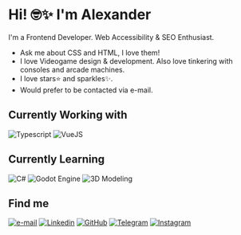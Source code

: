 # Hi! 🤓✨ I'm Alexander

I'm a Frontend Developer. Web Accessibility & SEO Enthusiast.

- Ask me about CSS and HTML, I love them!
- I love Videogame design & development. Also love tinkering with consoles and arcade machines.
- I love stars⭐ and sparkles✨.
- Would prefer to be contacted via e-mail.

## Currently Working with

![Typescript](https://img.shields.io/badge/Typescript-FFFFFF.svg?style=flat-square&logo=typescript)
![VueJS](https://img.shields.io/badge/VueJS-FFFFFF.svg?style=flat-square&logo=vuedotjs)

## Currently Learning

![C#](https://img.shields.io/badge/C%20Sharp-000000.svg?style=flat-square&logo=csharp)
![Godot Engine](https://img.shields.io/badge/Godot-FFFFFF.svg?style=flat-square&logo=godot-engine)
![3D Modeling](https://img.shields.io/badge/3D%20Modeling-FFFFFF.svg?style=flat-square&logo=blender)

## Find me

[![e-mail](https://img.shields.io/badge/alexander.poyanco-da644d?style=flat-square&logo=maildotru&logoColor=white "e-mail")](mailto:alexander.poyanco@gmail.com)
[![Linkedin](https://img.shields.io/badge/alexander--poyanco-0a66c2?style=flat-square&logo=linkedin "Linkedin")](https://www.linkedin.com/in/ernesto-liberona/)
[![GitHub](https://img.shields.io/badge/keropon-000000?style=flat-square&logo=github "GitHub")](https://github.com/Keropon/)
[![Telegram](https://img.shields.io/badge/keropon-26A5E4?style=flat-square&logo=telegram&logoColor=white "Telegram")](https://t.me/Keropon/)
[![Instagram](https://img.shields.io/badge/hoshinokero-E4405F?style=flat-square&logo=instagram&logoColor=white "Instagram")](https://www.instagram.com/hoshinokero/)
